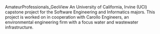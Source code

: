 AmateurProfessionals_GeoView  An University of California, Irvine (UCI) capstone project for the Software Engineering and Informatics majors. This project is worked on in cooperation with Carollo Engineers, an environmental engineering firm with a focus water and wastewater infrastructure.
